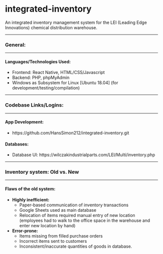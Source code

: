 # integrated-inventory

An integrated inventory management system for the LEI (Leading Edge Innovations) chemical distribution warehouse.

<hr>
<h3>General:</h3>
<hr>
   
<h4>Languages/Technologies Used:</h4>
<ul>
 <li>Frontend: React Native, HTML/CSS/Javascript</li>
 <li>Backend: PHP, phpMyAdmin</li>
 <li>Windows as Subsystem for Linux [Ubuntu 18.04] (for development/testing/compilation)</li>
</ul>

<!-- Useful links for programmers -->
<hr>
<h3>Codebase Links/Logins:</h3>
<hr>
   
<h4>App Development:</h4>
<ul>
    <li>https://github.com/HansSimon212/integrated-inventory.git</li>
</ul>

<h4>Databases:</h4>
<ul>
    <li>Database UI: https://wilczakindustrialparts.com/LEI/Multi/inventory.php</li>
</ul>

<!-- Notes about the improvements from the existing system to the new system.-->
<hr>
<h3>Inventory system: Old vs. New</h3>
<hr>

<h4>Flaws of the old system:</h4>
<ul>
    <li><b>Highly inefficient:</b> 
        <ul>
            <li>Paper-based communication of inventory transactions</li>
            <li>Google Sheets used as main database</li>
            <li>Relocation of items required manual entry of new location (employees had to walk to the office space in the warehouse and enter new location by hand)</li>
        </ul> 
    </li>
   <li><b>Error-prone:</b>
        <ul>
            <li>Items missing from filled purchase orders</li>
            <li>Incorrect items sent to customers</li>
            <li>Inconsistent/inaccurate quantities of goods in database.</li>
        </ul> 
    </li>
</ul>
